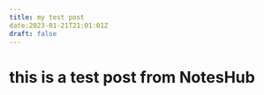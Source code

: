 ```yaml
---
title: my test post
date:2023-01-21T21:01:01Z
draft: false
---
```

# this is a test post from NotesHub 